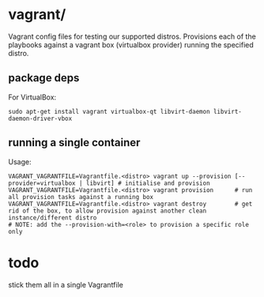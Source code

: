 # vagrant/

Vagrant config files for testing our supported distros. Provisions each of the playbooks against a vagrant box (virtualbox provider) running the specified distro. 

## package deps

For VirtualBox: 
```
sudo apt-get install vagrant virtualbox-qt libvirt-daemon libvirt-daemon-driver-vbox
```

## running a single container

Usage:

```
VAGRANT_VAGRANTFILE=Vagrantfile.<distro> vagrant up --provision [--provider=virtualbox | libvirt] # initialise and provision
VAGRANT_VAGRANTFILE=Vagrantfile.<distro> vagrant provision      # run all provision tasks against a running box
VAGRANT_VAGRANTFILE=Vagrantfile.<distro> vagrant destroy        # get rid of the box, to allow provision against another clean instance/different distro
# NOTE: add the --provision-with=<role> to provision a specific role only
```

# todo

stick them all in a single Vagrantfile
